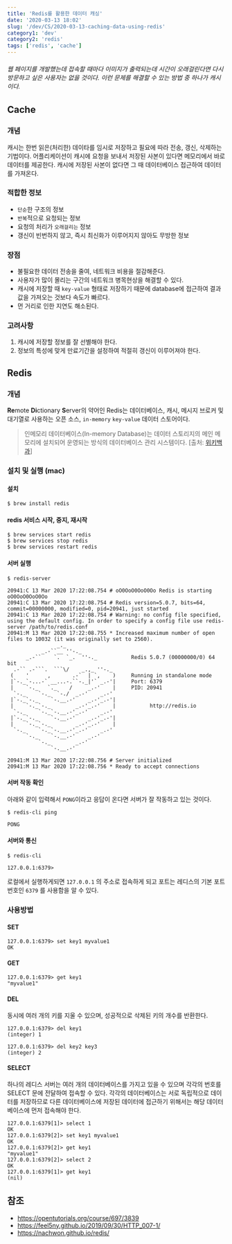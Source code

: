 ```yaml
---
title: 'Redis를 활용한 데이터 캐싱'
date: '2020-03-13 18:02'
slug: '/dev/CS/2020-03-13-caching-data-using-redis'
category1: 'dev'
category2: 'redis'
tags: ['redis', 'cache']
---
```


###### 웹 페이지를 개발했는데 접속할 때마다 이미지가 출력되는데 시간이 오래걸린다면 다시 방문하고 싶은 사용자는 없을 것이다. 이런 문제를 해결할 수 있는 방법 중 하나가  캐시이다.

<!-- end -->

## Cache

### 개념

캐시는 한번 읽은(처리한) 데이타를 임시로 저장하고 필요에 따라 전송, 갱신, 삭제하는 기법이다. 어플리케이션이 캐시에 요청을 보내서 저장된 사본이 있다면 메모리에서 바로 데이터를 제공한다. 캐시에 저장된 사본이 없다면 그 때 데이터베이스 접근하여 데이터를 가져온다. 

### 적합한 정보

- `단순`한 구조의 정보
- `반복`적으로 요청되는 정보
- 요청의 처리가 `오래걸리는` 정보
- 갱신이 빈번하지 않고, 즉시 최신화가 이루어지지 않아도 무방한 정보

### 장점

- 불필요한 데이터 전송을 줄여, 네트워크 비용을 절감해준다.
- 사용자가 많이 몰리는 구간의 네트워크 병목현상을 해결할 수 있다.
- 캐시에 저장할 때 `key-value` 형태로 저장하기 때문에 database에 접근하여 결과 값을 가져오는 것보다 속도가 빠르다.
- 먼 거리로 인한 지연도 해소된다.

### 고려사항

1. 캐시에 저장할 정보를 잘 선별해야 한다.
2. 정보의 특성에 맞게 만료기간을 설정하여 적절히 갱신이 이루어져야 한다.



## Redis

### 개념

**Re**mote **Di**ctionary **S**erver의 약어인 Redis는 데이터베이스, 캐시, 메시지 브로커 및 대기열로 사용하는 오픈 소스, `in-memory` `key-value` 데이터 스토어이다.

> 인메모리 데이터베이스(In-memory Database)는 데이터 스토리지의 메인 메모리에 설치되어 운영되는 방식의 데이터베이스 관리 시스템이다. [출처: [위키백과](https://ko.wikipedia.org/wiki/인메모리_데이터베이스)]



### 설치 및 실행 (mac)

#### 설치

```
$ brew install redis
```

#### redis 서비스 시작, 중지, 재시작

```
$ brew services start redis
$ brew services stop redis
$ brew services restart redis
```

#### 서버 실행

```
$ redis-server

20941:C 13 Mar 2020 17:22:08.754 # oO0OoO0OoO0Oo Redis is starting oO0OoO0OoO0Oo
20941:C 13 Mar 2020 17:22:08.754 # Redis version=5.0.7, bits=64, commit=00000000, modified=0, pid=20941, just started
20941:C 13 Mar 2020 17:22:08.754 # Warning: no config file specified, using the default config. In order to specify a config file use redis-server /path/to/redis.conf
20941:M 13 Mar 2020 17:22:08.755 * Increased maximum number of open files to 10032 (it was originally set to 2560).
                _._                                                  
           _.-``__ ''-._                                             
      _.-``    `.  `_.  ''-._           Redis 5.0.7 (00000000/0) 64 bit
  .-`` .-```.  ```\/    _.,_ ''-._                                   
 (    '      ,       .-`  | `,    )     Running in standalone mode
 |`-._`-...-` __...-.``-._|'` _.-'|     Port: 6379
 |    `-._   `._    /     _.-'    |     PID: 20941
  `-._    `-._  `-./  _.-'    _.-'                                   
 |`-._`-._    `-.__.-'    _.-'_.-'|                                  
 |    `-._`-._        _.-'_.-'    |           http://redis.io        
  `-._    `-._`-.__.-'_.-'    _.-'                                   
 |`-._`-._    `-.__.-'    _.-'_.-'|                                  
 |    `-._`-._        _.-'_.-'    |                                  
  `-._    `-._`-.__.-'_.-'    _.-'                                   
      `-._    `-.__.-'    _.-'                                       
          `-._        _.-'                                           
              `-.__.-'                                               

20941:M 13 Mar 2020 17:22:08.756 # Server initialized
20941:M 13 Mar 2020 17:22:08.756 * Ready to accept connections
```

#### 서버 작동 확인

아래와 같이 입력해서 `PONG`이라고 응답이 온다면 서버가 잘 작동하고 있는 것이다.

```
$ redis-cli ping

PONG
```

#### 서버와 통신

```
$ redis-cli

127.0.0.1:6379>
```

로컬에서 실행하게되면 `127.0.0.1` 의 주소로 접속하게 되고 포트는 레디스의 기본 포트번호인 `6379` 를 사용함을 알 수 있다.



### 사용방법

#### SET

```
127.0.0.1:6379> set key1 myvalue1
OK
```

#### GET

```
127.0.0.1:6379> get key1
"myvalue1"
```

#### DEL

동시에 여러 개의 키를 지울 수 있으며, 성공적으로 삭제된 키의 개수를 반환한다.

```
127.0.0.1:6379> del key1
(integer) 1

127.0.0.1:6379> del key2 key3
(integer) 2
```

#### SELECT

하나의 레디스 서버는 여러 개의 데이터베이스를 가지고 있을 수 있으며 각각의 번호를 SELECT 문에 전달하여 접속할 수 있다. 각각의 데이터베이스는 서로 독립적으로 데이터를 저장하므로 다른 데이터베이스에 저장된 데이터에 접근하기 위해서는 해당 데이터베이스에 먼저 접속해야 한다.

```
127.0.0.1:6379[1]> select 1
OK
127.0.0.1:6379[2]> set key1 myvalue1
OK
127.0.0.1:6379[2]> get key1
"myvalue1"
127.0.0.1:6379[2]> select 2
OK
127.0.0.1:6379[1]> get key1
(nil)
```





## 참조

- https://opentutorials.org/course/697/3839
- https://feel5ny.github.io/2019/09/30/HTTP_007-1/
- https://nachwon.github.io/redis/

